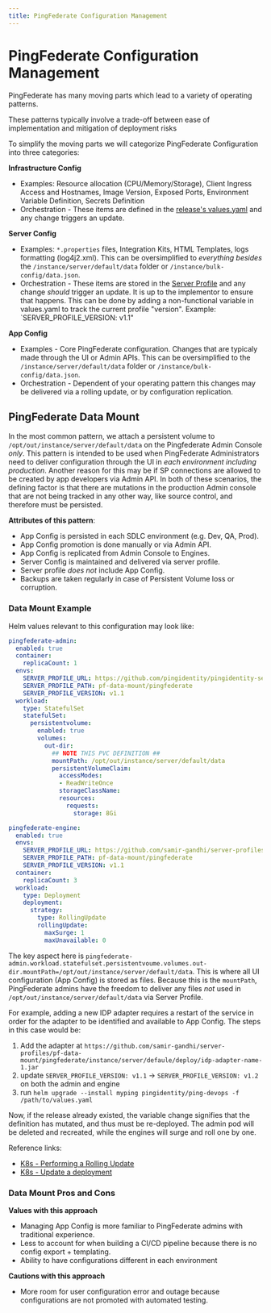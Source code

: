 ```yaml
---
title: PingFederate Configuration Management
---
```

# PingFederate Configuration Management

PingFederate has many moving parts which lead to a variety of operating patterns. 

These patterns typically involve a trade-off between ease of implementation and mitigation of deployment risks

To simplify the moving parts we will categorize PingFederate Configuration into three categories:

**Infrastructure Config**

  - Examples: Resource allocation (CPU/Memory/Storage), Client Ingress Access and Hostnames, Image Version, Exposed Ports, Environment Variable Definition, Secrets Definition
  - Orchestration - These items are defined in the [release's values.yaml](https://helm.sh/docs/chart_template_guide/values_files/) and any change triggers an update.

**Server Config**

  - Examples: `*.properties` files, Integration Kits, HTML Templates, logs formatting (log4j2.xml). This can be oversimplified to _everything besides_ the `/instance/server/default/data` folder or `/instance/bulk-config/data.json`.
  - Orchestration - These items are stored in the [Server Profile](../how-to/containerAnatomy.md) and any change _should_ trigger an update. It is up to the implementor to ensure that happens. This can be done by adding a non-functional variable in values.yaml to track the current profile "version". Example: `SERVER_PROFILE_VERSION: v1.1"

**App Config**

  - Examples - Core PingFederate configuration. Changes that are typicaly made through the UI or Admin APIs. This can be oversimplified to the `/instance/server/default/data` folder or `/instance/bulk-config/data.json`.
  - Orchestration - Dependent of your operating pattern this changes may be delivered via a rolling update, or by configuration replication. 



## PingFederate Data Mount

In the most common pattern, we attach a persistent volume to `/opt/out/instance/server/default/data` on the Pingfederate Admin Console _only_. 
This pattern is intended to be used when PingFederate Administrators need to deliver configuration through the UI in _each environment including production_. Another reason for this may be if SP connections are allowed to be created by app developers via Admin API. In both of these scenarios, the defining factor is that there are mutations in the production Admin console that are not being tracked in any other way, like source control, and therefore must be persisted. 

**Attributes of this pattern**:

  - App Config is persisted in each SDLC environment (e.g. Dev, QA, Prod).
  - App Config promotion is done manually or via Admin API.
  - App Config is replicated from Admin Console to Engines.
  - Server Config is maintained and delivered via server profile. 
  - Server profile _does not_ include App Config.
  - Backups are taken regularly in case of Persistent Volume loss or corruption.


### Data Mount Example

Helm values relevant to this configuration may look like: 

  ```yaml
  pingfederate-admin:
    enabled: true
    container:
      replicaCount: 1
    envs:
      SERVER_PROFILE_URL: https://github.com/pingidentity/pingidentity-server-profiles.git
      SERVER_PROFILE_PATH: pf-data-mount/pingfederate
      SERVER_PROFILE_VERSION: v1.1
    workload:
      type: StatefulSet
      statefulSet:
        persistentvolume:
          enabled: true
          volumes:
            out-dir:
              ## NOTE THIS PVC DEFINITION ##
              mountPath: /opt/out/instance/server/default/data
              persistentVolumeClaim:
                accessModes:
                - ReadWriteOnce
                storageClassName:
                resources:
                  requests:
                    storage: 8Gi

  pingfederate-engine:
    enabled: true
    envs:
      SERVER_PROFILE_URL: https://github.com/samir-gandhi/server-profiles.git
      SERVER_PROFILE_PATH: pf-data-mount/pingfederate
      SERVER_PROFILE_VERSION: v1.1
    container:
      replicaCount: 3
    workload:
      type: Deployment
      deployment:
        strategy:
          type: RollingUpdate
          rollingUpdate:
            maxSurge: 1
            maxUnavailable: 0
  ```

The key aspect here is `pingfederate-admin.workload.statefulset.persistentvoume.volumes.out-dir.mountPath=/opt/out/instance/server/default/data`. This is where all UI configuration (App Config) is stored as files. Because this is the `mountPath`, PingFederate admins have the freedom to deliver any files _not_ used in `/opt/out/instance/server/default/data` via Server Profile. 

For example, adding a new IDP adapter requires a restart of the service in order for the adapter to be identified and available to App Config. The steps in this case would be:
  1. Add the adapter at `https://github.com/samir-gandhi/server-profiles/pf-data-mount/pingfederate/instance/server/defaule/deploy/idp-adapter-name-1.jar`
  2. update `SERVER_PROFILE_VERSION: v1.1` -> `SERVER_PROFILE_VERSION: v1.2` on both the admin and engine
  3. run `helm upgrade --install myping pingidentity/ping-devops -f /path/to/values.yaml`

Now, if the release already existed, the variable change signifies that the definition has mutated, and thus must be re-deployed. The admin pod will be deleted and recreated, while the engines will surge and roll one by one. 

Reference links: 

  - [K8s - Performing a Rolling Update](https://kubernetes.io/docs/tutorials/kubernetes-basics/update/update-intro/)
  - [K8s - Update a deployment](https://kubernetes.io/docs/concepts/workloads/controllers/deployment/#updating-a-deployment)

### Data Mount Pros and Cons

**Values with this approach**

  - Managing App Config is more familiar to PingFederate admins with traditional experience. 
  - Less to account for when building a CI/CD pipeline because there is no config export + templating.
  - Ability to have configurations different in each environment

**Cautions with this approach**

  - More room for user configuration error and outage because configurations are not promoted with automated testing. 
